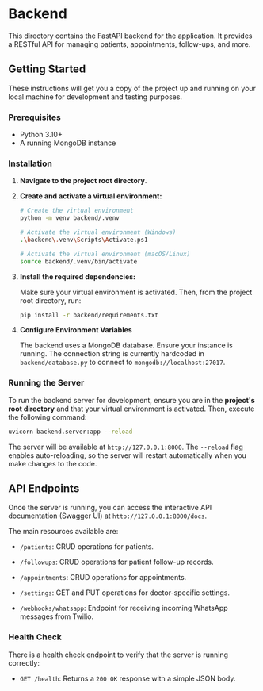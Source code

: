 # Backend

This directory contains the FastAPI backend for the application. It provides a RESTful API for managing patients, appointments, follow-ups, and more.

## Getting Started

These instructions will get you a copy of the project up and running on your local machine for development and testing purposes.

### Prerequisites

- Python 3.10+
- A running MongoDB instance

### Installation

1.  **Navigate to the project root directory**.

2.  **Create and activate a virtual environment:**

    ```bash
    # Create the virtual environment
    python -m venv backend/.venv

    # Activate the virtual environment (Windows)
    .\backend\.venv\Scripts\Activate.ps1

    # Activate the virtual environment (macOS/Linux)
    source backend/.venv/bin/activate
    ```

3.  **Install the required dependencies:**

    Make sure your virtual environment is activated. Then, from the project root directory, run:
    ```bash
    pip install -r backend/requirements.txt
    ```

4.  **Configure Environment Variables**

    The backend uses a MongoDB database. Ensure your instance is running. The connection string is currently hardcoded in `backend/database.py` to connect to `mongodb://localhost:27017`.

### Running the Server

To run the backend server for development, ensure you are in the **project's root directory** and that your virtual environment is activated. Then, execute the following command:

```bash
uvicorn backend.server:app --reload
```

The server will be available at `http://127.0.0.1:8000`. The `--reload` flag enables auto-reloading, so the server will restart automatically when you make changes to the code.

## API Endpoints

Once the server is running, you can access the interactive API documentation (Swagger UI) at `http://127.0.0.1:8000/docs`.

The main resources available are:

-   `/patients`: CRUD operations for patients.

-   `/followups`: CRUD operations for patient follow-up records.
-   `/appointments`: CRUD operations for appointments.
-   `/settings`: GET and PUT operations for doctor-specific settings.
-   `/webhooks/whatsapp`: Endpoint for receiving incoming WhatsApp messages from Twilio.

### Health Check

There is a health check endpoint to verify that the server is running correctly:

-   `GET /health`: Returns a `200 OK` response with a simple JSON body.

